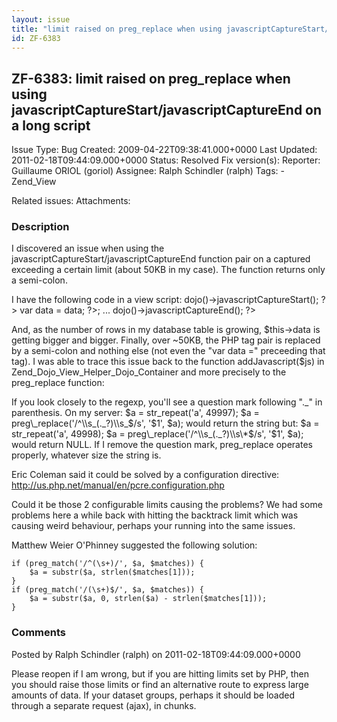 ```yaml
---
layout: issue
title: "limit raised on preg_replace when using javascriptCaptureStart/javascriptCaptureEnd on a long script"
id: ZF-6383
---
```


ZF-6383: limit raised on preg\_replace when using javascriptCaptureStart/javascriptCaptureEnd on a long script
--------------------------------------------------------------------------------------------------------------

 Issue Type: Bug Created: 2009-04-22T09:38:41.000+0000 Last Updated: 2011-02-18T09:44:09.000+0000 Status: Resolved Fix version(s): 
 Reporter:  Guillaume ORIOL (goriol)  Assignee:  Ralph Schindler (ralph)  Tags: - Zend\_View
 
 Related issues: 
 Attachments: 
### Description

I discovered an issue when using the javascriptCaptureStart/javascriptCaptureEnd function pair on a captured exceeding a certain limit (about 50KB in my case). The function returns only a semi-colon.

I have the following code in a view script: <?php $this->dojo()->javascriptCaptureStart(); ?> var data = <?php echo $this->data; ?>; ... <?php $this->dojo()->javascriptCaptureEnd(); ?>

And, as the number of rows in my database table is growing, $this->data is getting bigger and bigger. Finally, over ~50KB, the PHP tag pair is replaced by a semi-colon and nothing else (not even the "var data =" preceeding that tag). I was able to trace this issue back to the function addJavascript($js) in Zend\_Dojo\_View\_Helper\_Dojo\_Container and more precisely to the preg\_replace function:

If you look closely to the regexp, you'll see a question mark following "._" in parenthesis. On my server: $a = str\_repeat('a', 49997); $a = preg\_replace('/^\\s_(._?)\\s_$/s', '$1', $a); would return the string but: $a = str\_repeat('a', 49998); $a = preg\_replace('/^\\s_(._?)\\s\*$/s', '$1', $a); would return NULL. If I remove the question mark, preg\_replace operates properly, whatever size the string is.

Eric Coleman said it could be solved by a configuration directive: <http://us.php.net/manual/en/pcre.configuration.php>

Could it be those 2 configurable limits causing the problems? We had some problems here a while back with hitting the backtrack limit which was causing weird behaviour, perhaps your running into the same issues.

Matthew Weier O'Phinney suggested the following solution:

 
    if (preg_match('/^(\s+)/', $a, $matches)) {
        $a = substr($a, strlen($matches[1]));
    }
    if (preg_match('/(\s+)$/', $a, $matches)) {
        $a = substr($a, 0, strlen($a) - strlen($matches[1]));
    }


 

 

### Comments

Posted by Ralph Schindler (ralph) on 2011-02-18T09:44:09.000+0000

Please reopen if I am wrong, but if you are hitting limits set by PHP, then you should raise those limits or find an alternative route to express large amounts of data. If your dataset groups, perhaps it should be loaded through a separate request (ajax), in chunks.

 

 